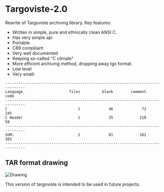 # Targoviste-2.0
Rewrite of Targoviste archiving library.
Key features:
 * Written in simple, pure and ethnically clean ANSI C.
 * Has very simple api
 * Portable.
 * C89 compiliant
 * Very well documented
 * Keeping so-called "C climate"
 * More efficent archiving method, dropping away tgx format.
 * Low level
 * Very small:
 
 ```
 -------------------------------------------------------------------------------
 Language                     files          blank        comment           code
 -------------------------------------------------------------------------------
 C                                1             46             72            245
 C Header                         1             35            110             58
 -------------------------------------------------------------------------------
 SUM:                             2             81            182            303
 -------------------------------------------------------------------------------
 ```

## TAR format drawing

![Drawing](https://cdn.rawgit.com/TargovisteDevelopment/Targoviste-2.0/59b65bca/TAR.png)

This version of targoviste is intended to be used in future projects.
